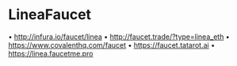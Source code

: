 # LineaFaucet
• http://infura.io/faucet/linea • http://faucet.trade/?type=linea_eth • https://www.covalenthq.com/faucet • https://faucet.tatarot.ai • https://linea.faucetme.pro

